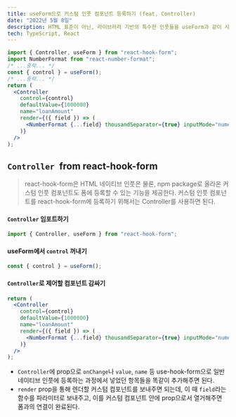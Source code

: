 ```yaml
---
title: useForm으로 커스텀 인풋 컴포넌트 등록하기 (feat. Controller)
date: "2022년 5월 8일"
description: HTML 표준이 아닌, 라이브러리 기반의 특수한 인풋들을 useForm과 같이 사용하려면 어떻게 해야할까?
tech: TypeScript, React
---
```


```jsx
import { Controller, useForm } from "react-hook-form";
import NumberFormat from "react-number-format";
/* ...중략... */
const { control } = useForm();
/* ...중략... */
return (
  <Controller
    control={control}
    defaultValue={1000000}
    name="loanAmount"
    render={({ field }) => (
      <NumberFormat {...field} thousandSeparator={true} inputMode="numeric" />
    )}
  />
);
```

## `Controller `from react-hook-form

> react-hook-form은 HTML 네이티브 인풋은 물론, npm package로 올라온 커스텀 인풋 컴포넌트도 폼에 등록할 수 있는 기능을 제공한다. 커스텀 인풋 컴포넌트를 react-hook-form에 등록하기 위해서는 Controller를 사용하면 된다.

#### `Controller` 임포트하기

```javascript
import { Controller, useForm } from "react-hook-form";
```

#### useForm에서 `control` 꺼내기

```javascript
const { control } = useForm();
```

#### `Controller`로 제어할 컴포넌트 감싸기

```jsx
return (
  <Controller
    control={control}
    defaultValue={1000000}
    name="loanAmount"
    render={({ field }) => (
      <NumberFormat {...field} thousandSeparator={true} inputMode="numeric" />
    )}
  />
);
```

- `Controller`에 prop으로 `onChange`나 `value`, `name` 등 use-hook-form으로 일반 네이티브 인풋에 등록하는 과정에서 넣었던 항목들을 똑같이 추가해주면 된다.
- `render` prop을 통해 렌더할 커스텀 컴포넌트를 보내주면 되는데, 이 때 `field`라는 함수를 파라미터로 보내주고, 이를 커스텀 컴포넌트 안에 prop으로서 열거해주면 폼과의 연결이 완료된다.
